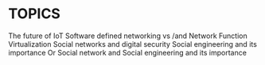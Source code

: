 # TOPICS

The future of IoT
Software defined networking vs /and Network Function Virtualization
Social networks and digital security
Social engineering and its importance
Or Social network and Social engineering and its importance
